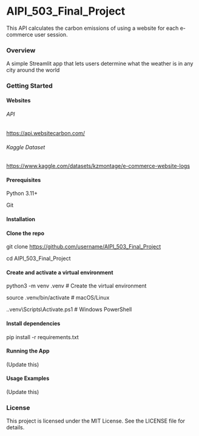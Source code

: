 # AIPI_503_Final_Project
This API calculates the carbon emissions of using a website for each e-commerce user session.
### Overview
A simple Streamlit app that lets users determine what the weather is in any city around the world

### Getting Started
#### Websites

###### API
https://api.websitecarbon.com/

###### Kaggle Dataset
https://www.kaggle.com/datasets/kzmontage/e-commerce-website-logs

#### Prerequisites
Python 3.11+

Git

#### Installation
#### Clone the repo
git clone https://github.com/username/AIPI_503_Final_Project

cd AIPI_503_Final_Project

#### Create and activate a virtual environment
python3 -m venv .venv    # Create the virtual environment

source .venv/bin/activate   # macOS/Linux

.\.venv\Scripts\Activate.ps1  # Windows PowerShell

#### Install dependencies
pip install -r requirements.txt

#### Running the App
(Update this)

#### Usage Examples 
(Update this)

### License
This project is licensed under the MIT License. See the LICENSE file for details.
